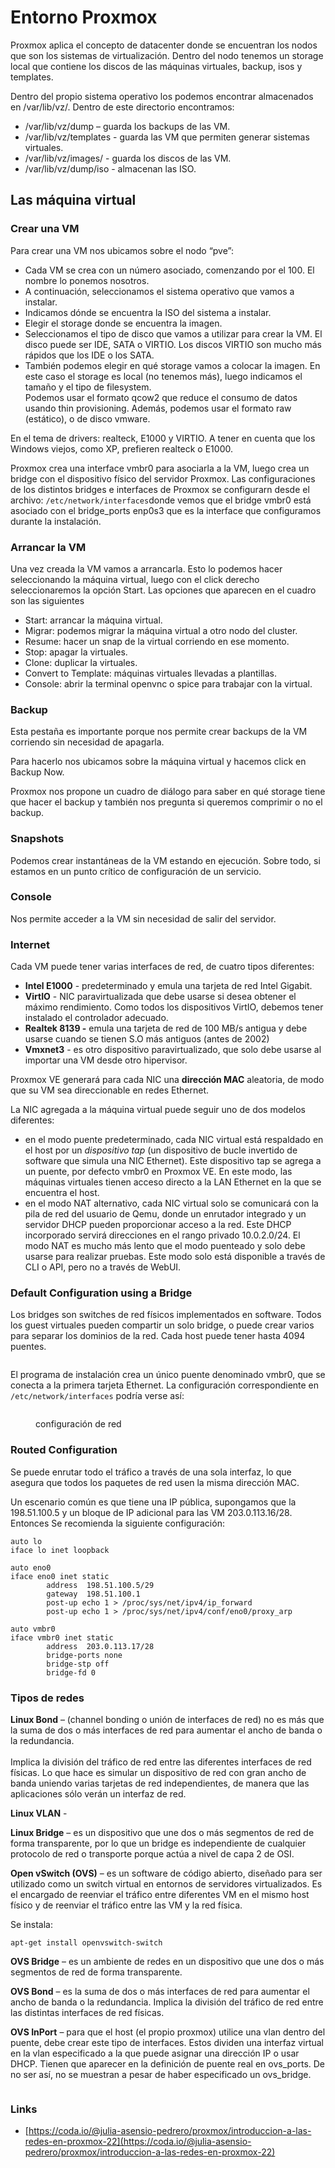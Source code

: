 # Entorno Proxmox

Proxmox aplica el concepto de datacenter donde se encuentran los nodos que son los sistemas de virtualización. Dentro del nodo tenemos un storage local que contiene los discos de las máquinas virtuales, backup, isos y templates.

Dentro del propio sistema operativo los podemos encontrar almacenados en /var/lib/vz/. Dentro de este directorio encontramos:

* /var/lib/vz/dump – guarda los backups de las VM.
* /var/lib/vz/templates - guarda las VM que permiten generar sistemas virtuales.
* /var/lib/vz/images/ - guarda los discos de las VM.
* /var/lib/vz/dump/iso - almacenan las ISO.

## Las máquina virtual

### Crear una VM

Para crear una VM nos ubicamos sobre el nodo “pve”:

* Cada VM se crea con un número asociado, comenzando por el 100. El nombre lo ponemos nosotros.
* A continuación, seleccionamos el sistema operativo que vamos a instalar. &#x20;
* Indicamos dónde se encuentra la ISO del sistema a instalar.
* Elegir el storage donde se encuentra la imagen.
* Seleccionamos el tipo de disco que vamos a utilizar para crear la VM. El disco puede ser IDE, SATA o VIRTIO. Los discos VIRTIO son mucho más rápidos que los IDE o los SATA.
* También podemos elegir en qué storage vamos a colocar la imagen. En este caso el storage es local (no tenemos más), luego indicamos el tamaño y el tipo de filesystem.\
  Podemos usar el formato qcow2 que reduce el consumo de datos usando thin provisioning. Además, podemos usar el formato raw (estático), o de disco vmware.

En el tema de drivers: realteck, E1000 y VIRTIO. A tener en cuenta que los Windows viejos, como XP, prefieren realteck o E1000.

Proxmox crea una interface vmbr0 para asociarla a la VM, luego crea un bridge con el dispositivo físico del servidor Proxmox. Las configuraciones de los distintos bridges e interfaces de Proxmox se configurarn desde el archivo: `/etc/network/interfaces`donde vemos que el bridge vmbr0 está asociado con el bridge\_ports enp0s3 que es la interface que configuramos durante la instalación.

### &#x20;Arrancar la VM

Una vez creada la VM vamos a arrancarla. Esto lo podemos hacer seleccionando la máquina virtual, luego con el click derecho seleccionaremos la opción Start. Las opciones que aparecen en el cuadro son las siguientes

* Start: arrancar la máquina virtual.
* Migrar: podemos migrar la máquina virtual a otro nodo del cluster.
* Resume: hacer un snap de la virtual corriendo en ese momento.
* Stop: apagar la virtuales.
* Clone: duplicar la virtuales.
* Convert to Template: máquinas virtuales llevadas a plantillas.
* Console: abrir la terminal openvnc o spice para trabajar con la virtual.

### Backup

Esta pestaña es importante porque nos permite crear backups de la VM corriendo sin necesidad de apagarla.

Para hacerlo nos ubicamos sobre la máquina virtual y hacemos click en Backup Now.

Proxmox nos propone un cuadro de diálogo para saber en qué storage tiene que hacer el backup y también nos pregunta si queremos comprimir o no el backup.

### &#x20;Snapshots

Podemos crear instantáneas de la VM estando en ejecución. Sobre todo, si estamos en un punto crítico de configuración de un servicio.

### Console

Nos permite acceder a la VM sin necesidad de salir del servidor.

### &#x20;Internet

Cada VM puede tener varias interfaces de red, de cuatro tipos diferentes:

* **Intel E1000** - predeterminado y emula una tarjeta de red Intel Gigabit.
* **VirtIO** - NIC paravirtualizada que debe usarse si desea obtener el máximo rendimiento. Como todos los dispositivos VirtIO, debemos tener instalado el controlador adecuado.
* **Realtek 8139 -** emula una tarjeta de red de 100 MB/s antigua y debe usarse cuando se tienen S.O más antiguos (antes de 2002)
* **Vmxnet3** - es otro dispositivo paravirtualizado, que solo debe usarse al importar una VM desde otro hipervisor.

Proxmox VE generará para cada NIC una **dirección MAC** aleatoria, de modo que su VM sea direccionable en redes Ethernet.

La NIC agregada a la máquina virtual puede seguir uno de dos modelos diferentes:

* en el modo puente predeterminado, cada NIC virtual está respaldado en el host por un _dispositivo tap_ (un dispositivo de bucle invertido de software que simula una NIC Ethernet). Este dispositivo tap se agrega a un puente, por defecto vmbr0 en Proxmox VE. En este modo, las máquinas virtuales tienen acceso directo a la LAN Ethernet en la que se encuentra el host.
* en el modo NAT alternativo, cada NIC virtual solo se comunicará con la pila de red del usuario de Qemu, donde un enrutador integrado y un servidor DHCP pueden proporcionar acceso a la red. Este DHCP incorporado servirá direcciones en el rango privado 10.0.2.0/24. El modo NAT es mucho más lento que el modo puenteado y solo debe usarse para realizar pruebas. Este modo solo está disponible a través de CLI o API, pero no a través de WebUI.



### Default Configuration using a Bridge

Los bridges son switches de red físicos implementados en software. Todos los guest virtuales pueden compartir un solo bridge, o puede crear varios para separar los dominios de la red. Cada host puede tener hasta 4094 puentes.&#x20;

<figure><img src="../../.gitbook/assets/image (30).png" alt=""><figcaption></figcaption></figure>

El programa de instalación crea un único puente denominado vmbr0, que se conecta a la primera tarjeta Ethernet. La configuración correspondiente en `/etc/network/interfaces` podría verse así:

<figure><img src="../../.gitbook/assets/image (23).png" alt=""><figcaption><p>configuración de red</p></figcaption></figure>

### Routed Configuration

Se puede enrutar todo el tráfico a través de una sola interfaz, lo que asegura que todos los paquetes de red usen la misma dirección MAC.&#x20;

Un escenario común es que tiene una IP pública, supongamos que la 198.51.100.5  y un bloque de IP adicional para las VM 203.0.113.16/28. Entonces Se recomienda la siguiente configuración:

```
auto lo
iface lo inet loopback
 
auto eno0
iface eno0 inet static
        address  198.51.100.5/29
        gateway  198.51.100.1
        post-up echo 1 > /proc/sys/net/ipv4/ip_forward
        post-up echo 1 > /proc/sys/net/ipv4/conf/eno0/proxy_arp
 
auto vmbr0
iface vmbr0 inet static
        address  203.0.113.17/28
        bridge-ports none
        bridge-stp off
        bridge-fd 0
```

### Tipos de redes

**Linux Bond** – (channel bonding o unión de interfaces de red) no es más que la suma de dos o más interfaces de red para aumentar el ancho de banda o la redundancia.\
\
Implica la división del tráfico de red entre las diferentes interfaces de red físicas. Lo que hace es simular un dispositivo de red con gran ancho de banda uniendo varias tarjetas de red independientes, de manera que las aplicaciones sólo verán un interfaz de red.

**Linux VLAN** - &#x20;

**Linux Bridge** – es un dispositivo que une dos o más segmentos de red de forma transparente, por lo que un bridge es independiente de cualquier protocolo de red o transporte porque actúa a nivel de capa 2 de OSI.

**Open vSwitch (OVS)** – es un software de código abierto, diseñado para ser utilizado como un switch virtual en entornos de servidores virtualizados. Es el encargado de reenviar el tráfico entre diferentes VM en el mismo host físico y de reenviar el tráfico entre las VM y la red física.

Se instala:&#x20;

```
apt-get install openvswitch-switch
```

**OVS Bridge** – es un ambiente de redes en un dispositivo que une dos o más segmentos de red de forma transparente.

**OVS Bond** – es la suma de dos o más interfaces de red para aumentar el ancho de banda o la redundancia. Implica la división del tráfico de red entre las distintas interfaces de red físicas.

**OVS InPort** – para que el host (el propio proxmox) utilice una vlan dentro del puente, debe crear este tipo de interfaces. Estos dividen una interfaz virtual en la vlan especificado a la que puede asignar una dirección IP o usar DHCP. Tienen que aparecer en la definición de puente real en ovs\_ports. De no ser así, no se muestran a pesar de haber especificado un ovs\_bridge.



<figure><img src="../../.gitbook/assets/image (27).png" alt=""><figcaption></figcaption></figure>

### Links&#x20;

* [https://coda.io/@julia-asensio-pedrero/proxmox/introduccion-a-las-redes-en-proxmox-22](https://coda.io/@julia-asensio-pedrero/proxmox/introduccion-a-las-redes-en-proxmox-22)



